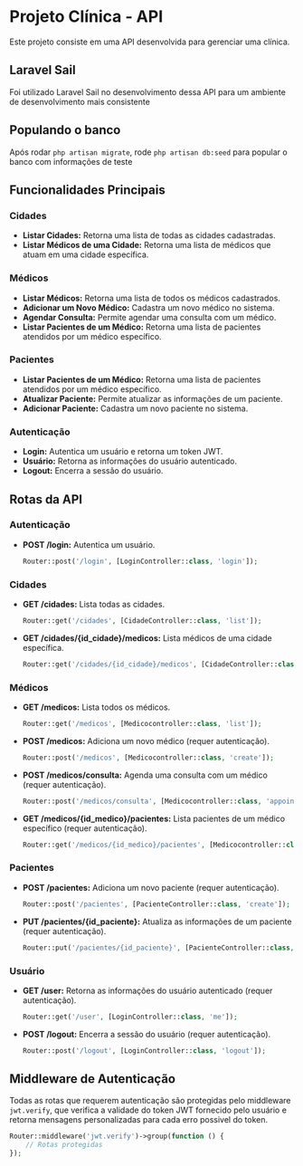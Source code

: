 # Projeto Clínica - API

Este projeto consiste em uma API desenvolvida para gerenciar uma clínica. 

## Laravel Sail

Foi utilizado Laravel Sail no desenvolvimento dessa API para um ambiente de desenvolvimento mais consistente

## Populando o banco

Após rodar `php artisan migrate`, rode `php artisan db:seed` para popular o banco com informações de teste

## Funcionalidades Principais

### Cidades
- **Listar Cidades:** Retorna uma lista de todas as cidades cadastradas.
- **Listar Médicos de uma Cidade:** Retorna uma lista de médicos que atuam em uma cidade específica.

### Médicos
- **Listar Médicos:** Retorna uma lista de todos os médicos cadastrados.
- **Adicionar um Novo Médico:** Cadastra um novo médico no sistema.
- **Agendar Consulta:** Permite agendar uma consulta com um médico.
- **Listar Pacientes de um Médico:** Retorna uma lista de pacientes atendidos por um médico específico.

### Pacientes
- **Listar Pacientes de um Médico:** Retorna uma lista de pacientes atendidos por um médico específico.
- **Atualizar Paciente:** Permite atualizar as informações de um paciente.
- **Adicionar Paciente:** Cadastra um novo paciente no sistema.

### Autenticação
- **Login:** Autentica um usuário e retorna um token JWT.
- **Usuário:** Retorna as informações do usuário autenticado.
- **Logout:** Encerra a sessão do usuário.

## Rotas da API

### Autenticação
- **POST /login:** Autentica um usuário.
  ```php
  Router::post('/login', [LoginController::class, 'login']);
  ```

### Cidades
- **GET /cidades:** Lista todas as cidades.
  ```php
  Router::get('/cidades', [CidadeController::class, 'list']);
  ```
- **GET /cidades/{id_cidade}/medicos:** Lista médicos de uma cidade específica.
  ```php
  Router::get('/cidades/{id_cidade}/medicos', [CidadeController::class, 'listDoctors']);
  ```

### Médicos
- **GET /medicos:** Lista todos os médicos.
  ```php
  Router::get('/medicos', [Medicocontroller::class, 'list']);
  ```
- **POST /medicos:** Adiciona um novo médico (requer autenticação).
  ```php
  Router::post('/medicos', [Medicocontroller::class, 'create']);
  ```
- **POST /medicos/consulta:** Agenda uma consulta com um médico (requer autenticação).
  ```php
  Router::post('/medicos/consulta', [Medicocontroller::class, 'appointment']);
  ```
- **GET /medicos/{id_medico}/pacientes:** Lista pacientes de um médico específico (requer autenticação).
  ```php
  Router::get('/medicos/{id_medico}/pacientes', [Medicocontroller::class, 'doctorPatients']);
  ```

### Pacientes
- **POST /pacientes:** Adiciona um novo paciente (requer autenticação).
  ```php
  Router::post('/pacientes', [PacienteController::class, 'create']);
  ```
- **PUT /pacientes/{id_paciente}:** Atualiza as informações de um paciente (requer autenticação).
  ```php
  Router::put('/pacientes/{id_paciente}', [PacienteController::class, 'update']);
  ```

### Usuário
- **GET /user:** Retorna as informações do usuário autenticado (requer autenticação).
  ```php
  Router::get('/user', [LoginController::class, 'me']);
  ```
- **POST /logout:** Encerra a sessão do usuário (requer autenticação).
  ```php
  Router::post('/logout', [LoginController::class, 'logout']);
  ```

## Middleware de Autenticação

Todas as rotas que requerem autenticação são protegidas pelo middleware `jwt.verify`, que verifica a validade do token JWT fornecido pelo usuário e retorna mensagens personalizadas para cada erro possivel do token.

```php
Router::middleware('jwt.verify')->group(function () {
    // Rotas protegidas
});
```
